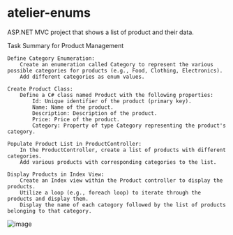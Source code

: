 # atelier-enums
ASP.NET MVC project that shows a list of product and their data.

Task Summary for Product Management

    Define Category Enumeration:
        Create an enumeration called Category to represent the various possible categories for products (e.g., Food, Clothing, Electronics).
        Add different categories as enum values.

    Create Product Class:
        Define a C# class named Product with the following properties:
            Id: Unique identifier of the product (primary key).
            Name: Name of the product.
            Description: Description of the product.
            Price: Price of the product.
            Category: Property of type Category representing the product's category.

    Populate Product List in ProductController:
        In the ProductController, create a list of products with different categories.
        Add various products with corresponding categories to the list.

    Display Products in Index View:
        Create an Index view within the Product controller to display the products.
        Utilize a loop (e.g., foreach loop) to iterate through the products and display them.
        Display the name of each category followed by the list of products belonging to that category.


![image](https://image.noelshack.com/fichiers/2024/24/1/1718025960-screenshot-2024-06-10-152226.png)
